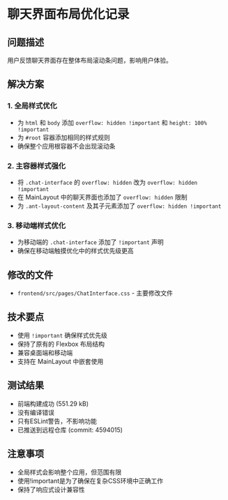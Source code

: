 # 聊天界面布局优化记录

## 问题描述
用户反馈聊天界面存在整体布局滚动条问题，影响用户体验。

## 解决方案

### 1. 全局样式优化
- 为 `html` 和 `body` 添加 `overflow: hidden !important` 和 `height: 100% !important`
- 为 `#root` 容器添加相同的样式规则
- 确保整个应用根容器不会出现滚动条

### 2. 主容器样式强化
- 将 `.chat-interface` 的 `overflow: hidden` 改为 `overflow: hidden !important`
- 在 MainLayout 中的聊天界面也添加了 `overflow: hidden` 限制
- 为 `.ant-layout-content` 及其子元素添加了 `overflow: hidden !important`

### 3. 移动端样式优化
- 为移动端的 `.chat-interface` 添加了 `!important` 声明
- 确保在移动端触摸优化中的样式优先级更高

## 修改的文件
- `frontend/src/pages/ChatInterface.css` - 主要修改文件

## 技术要点
- 使用 `!important` 确保样式优先级
- 保持了原有的 Flexbox 布局结构
- 兼容桌面端和移动端
- 支持在 MainLayout 中嵌套使用

## 测试结果
- 前端构建成功 (551.29 kB)
- 没有编译错误
- 只有ESLint警告，不影响功能
- 已推送到远程仓库 (commit: 4594015)

## 注意事项
- 全局样式会影响整个应用，但范围有限
- 使用!important是为了确保在复杂CSS环境中正确工作
- 保持了响应式设计兼容性